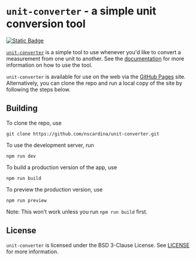 # `unit-converter` - a simple unit conversion tool

[![Static Badge](https://img.shields.io/badge/license-BSD--3--Clause-informational?style=flat)](./LICENSE)


[`unit-converter`](https://nscardina.github.io/unit-converter/) is a simple tool to use whenever you'd like to convert a measurement from one unit to another. See the [documentation](https://nscardina.github.io/unit-converter/docs/) for more information on how to use the tool.

`unit-converter` is available for use on the web via the [GitHub Pages](https://nscardina.github.io/unit-converter/) site. Alternatively, you can clone the repo and run a local copy of the site by following the steps below.

## Building

To clone the repo, use

```shell
git clone https://github.com/nscardina/unit-converter.git
```

To use the development server, run

```shell
npm run dev
```

To build a production version of the app, use

```shell
npm run build
```

To preview the production version, use

```shell
npm run preview
```

Note: This won't work unless you run `npm run build` first.

## License

`unit-converter` is licensed under the BSD 3-Clause License. See [LICENSE](./LICENSE) for more information.
